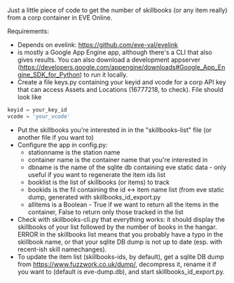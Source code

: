 Just a little piece of code to get the number of skillbooks (or any item really) from a corp container in EVE Online.

Requirements:
* Depends on evelink: https://github.com/eve-val/evelink
* is mostly a Google App Engine app, although there's a CLI that also gives results. You can also download a development appserver (https://developers.google.com/appengine/downloads#Google_App_Engine_SDK_for_Python) to run it locally.
* Create a file keys.py containing your keyid and vcode for a corp API key that can access Assets and Locations (16777218, to check). File should look like
```python
keyid = your_key_id
vcode = 'your_vcode'
```
* Put the skillbooks you're interested in in the "skillbooks-list" file (or another file if you want to)
* Configure the app in config.py: 
  - stationname is the station name
  - container name is the container name that you're interested in
  - dbname is the name of the sqlite db containing eve static data - only useful if you want to regenerate the item ids list
  - booklist is the list of skillbooks (or items) to track
  - bookids is the fil containing the id <-> item name list (from eve static dump, generated with skillbooks_id_export.py
  - allitems is a Boolean - True if we want to return all the items in the container, False to return only those tracked in the list
* Check with skillbooks-cli.py that everything works: it should display the skillbooks of your list followed by the number of books in the hangar. ERROR in the skillbooks list means that you probably have a typo in the skillbook name, or that your sqlite DB dump is not up to date (esp. with recent-ish skill namechanges).
* To update the item list (skillbooks-ids, by default), get a sqlite DB dump from https://www.fuzzwork.co.uk/dump/, decompress it, rename it if you want to (default is eve-dump.db), and start skillbooks_id_export.py.
